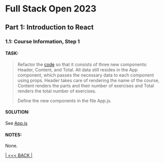 # Full Stack Open 2023

## Part 1: Introduction to React

### 1.1: Course Information, Step 1

#### TASK:

> Refactor the [code](https://fullstackopen.com/en/part1/introduction_to_react#exercises-1-1-1-2) so that it consists of three new components: Header, Content, and Total. All data still resides in the App component, which passes the necessary data to each component using props. Header takes care of rendering the name of the course, Content renders the parts and their number of exercises and Total renders the total number of exercises.
>
> Define the new components in the file App.js.

#### SOLUTION:

See [App.js](/part_1/1a_intro_to_react/part1/src/App.js)

#### NOTES:

None.

[| &lt;&lt;&lt; BACK |](../part_0/README.md)
